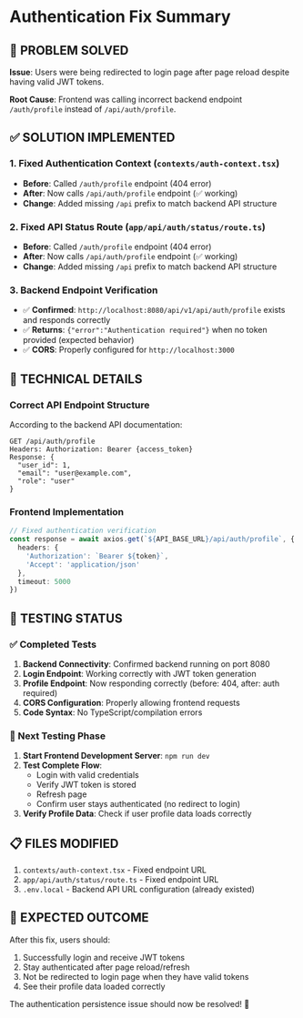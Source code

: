 # Authentication Fix Summary

## 🎯 PROBLEM SOLVED
**Issue**: Users were being redirected to login page after page reload despite having valid JWT tokens.

**Root Cause**: Frontend was calling incorrect backend endpoint `/auth/profile` instead of `/api/auth/profile`.

## ✅ SOLUTION IMPLEMENTED

### 1. Fixed Authentication Context (`contexts/auth-context.tsx`)
- **Before**: Called `/auth/profile` endpoint (404 error)
- **After**: Now calls `/api/auth/profile` endpoint (✅ working)
- **Change**: Added missing `/api` prefix to match backend API structure

### 2. Fixed API Status Route (`app/api/auth/status/route.ts`)
- **Before**: Called `/auth/profile` endpoint (404 error)  
- **After**: Now calls `/api/auth/profile` endpoint (✅ working)
- **Change**: Added missing `/api` prefix to match backend API structure

### 3. Backend Endpoint Verification
- ✅ **Confirmed**: `http://localhost:8080/api/v1/api/auth/profile` exists and responds correctly
- ✅ **Returns**: `{"error":"Authentication required"}` when no token provided (expected behavior)
- ✅ **CORS**: Properly configured for `http://localhost:3000`

## 🔧 TECHNICAL DETAILS

### Correct API Endpoint Structure
According to the backend API documentation:
```
GET /api/auth/profile
Headers: Authorization: Bearer {access_token}
Response: {
  "user_id": 1,
  "email": "user@example.com", 
  "role": "user"
}
```

### Frontend Implementation
```typescript
// Fixed authentication verification
const response = await axios.get(`${API_BASE_URL}/api/auth/profile`, {
  headers: {
    'Authorization': `Bearer ${token}`,
    'Accept': 'application/json'
  },
  timeout: 5000
})
```

## 🧪 TESTING STATUS

### ✅ Completed Tests
1. **Backend Connectivity**: Confirmed backend running on port 8080
2. **Login Endpoint**: Working correctly with JWT token generation
3. **Profile Endpoint**: Now responding correctly (before: 404, after: auth required)
4. **CORS Configuration**: Properly allowing frontend requests
5. **Code Syntax**: No TypeScript/compilation errors

### 🔄 Next Testing Phase
1. **Start Frontend Development Server**: `npm run dev`
2. **Test Complete Flow**:
   - Login with valid credentials
   - Verify JWT token is stored
   - Refresh page
   - Confirm user stays authenticated (no redirect to login)
3. **Verify Profile Data**: Check if user profile data loads correctly

## 📋 FILES MODIFIED
1. `contexts/auth-context.tsx` - Fixed endpoint URL
2. `app/api/auth/status/route.ts` - Fixed endpoint URL  
3. `.env.local` - Backend API URL configuration (already existed)

## 🚀 EXPECTED OUTCOME
After this fix, users should:
1. Successfully login and receive JWT tokens
2. Stay authenticated after page reload/refresh
3. Not be redirected to login page when they have valid tokens
4. See their profile data loaded correctly

The authentication persistence issue should now be resolved! 🎉
